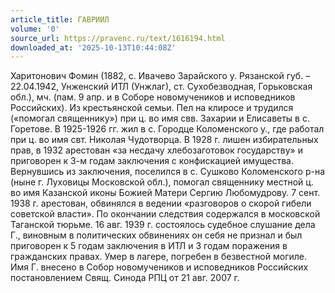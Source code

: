 ```yaml
---
article_title: ГАВРИИЛ
volume: '0'
source_url: https://pravenc.ru/text/1616194.html
downloaded_at: '2025-10-13T10:44:08Z'
---
```


Харитонович Фомин (1882, с. Ивачево Зарайского у. Рязанской губ. – 22.04.1942, Унженский ИТЛ (Унжлаг), ст. Сухобезводная, Горьковская обл.), мч. (пам. 9 апр. и в Соборе новомучеников и исповедников Российских). Из крестьянской семьи. Пел на клиросе и трудился («помогал священнику») при ц. во имя свв. Захарии и Елисаветы в с. Горетове. В 1925-1926 гг. жил в с. Городце Коломенского у., где работал при ц. во имя свт. Николая Чудотворца. В 1928 г. лишен избирательных прав, в 1932 арестован «за несдачу хлебозаготовок государству» и приговорен к 3-м годам заключения с конфискацией имущества. Вернувшись из заключения, поселился в с. Сушково Коломенского р-на (ныне г. Луховицы Московской обл.), помогал священнику местной ц. во имя Казанской иконы Божией Матери Сергию Любомудрову. 7 сент. 1938 г. арестован, обвинялся в ведении «разговоров о скорой гибели советской власти». По окончании следствия содержался в московской Таганской тюрьме. 16 авг. 1939 г. состоялось судебное слушание дела Г., виновным в политических обвинениях он себя не признал и был приговорен к 5 годам заключения в ИТЛ и 3 годам поражения в гражданских правах. Умер в лагере, погребен в безвестной могиле. Имя Г. внесено в Собор новомучеников и исповедников Российских постановлением Свящ. Синода РПЦ от 21 авг. 2007 г.
